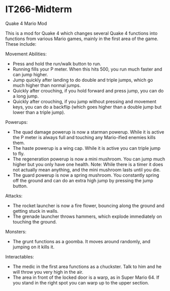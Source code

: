 # IT266-Midterm

Quake 4 Mario Mod

This is a mod for Quake 4 which changes several Quake 4 functions into functions from various Mario games, mainly in the first area of the game. These include:

Movement Abilities:
- Press and hold the run/walk button to run.
- Running fills your P meter. When this hits 500, you run much faster and can jump higher.
- Jump quickly after landing to do double and triple jumps, which go much higher than normal jumps.
- Quickly after crouching, if you hold forward and press jump, you can do a long jump.
- Quickly after crouching, if you jump without pressing and movement keys, you can do a backflip (which goes higher than a double jump but lower than a triple jump).

Powerups:
- The quad damage powerup is now a starman powerup. While it is active the P meter is always full and touching any Mario-ified enemies kills them.
- The haste powerup is a wing cap. While it is active you can triple jump to fly.
- The regeneration powerup is now a mini mushroom. You can jump much higher but you only have one health. Note: While there is a timer it does not actually mean anything, and the mini mushroom lasts until you die.
- The guard powerup is now a spring mushroom. You constantly spring off the ground and can do an extra high jump by pressing the jump button.

Attacks:
- The rocket launcher is now a fire flower, bouncing along the ground and getting stuck in walls.
- The grenade launcher throws hammers, which explode immediately on touching the ground.

Monsters:
- The grunt functions as a goomba. It moves around randomly, and jumping on it kills it.

Interactables:
- The medic in the first area functions as a chuckster. Talk to him and he will throw you very high in the air.
- The area in front of the locked door is a warp, as in Super Mario 64. If you stand in the right spot you can warp up to the upper section.
